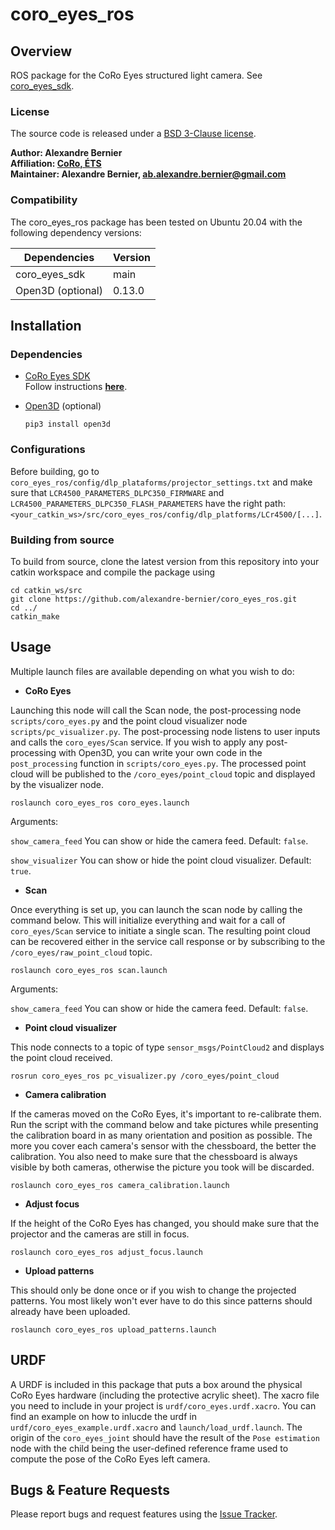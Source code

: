 # coro_eyes_ros

## Overview

ROS package for the CoRo Eyes structured light camera. See [coro_eyes_sdk](https://github.com/alexandre-bernier/coro_eyes_sdk).

### License

The source code is released under a [BSD 3-Clause license](coro_eyes_sdk/LICENSE).

<b>Author: Alexandre Bernier <br />
Affiliation: [CoRo, ÉTS](http://en.etsmtl.ca/unites-de-recherche/coro/accueil?lang=en-CA) <br />
Maintainer: Alexandre Bernier, ab.alexandre.bernier@gmail.com</b>

### Compatibility

The coro_eyes_ros package has been tested on Ubuntu 20.04 with the following dependency versions:

| Dependencies | Version |
| --- | --- |
| coro_eyes_sdk | main |
| Open3D (optional) | 0.13.0 |

## Installation

### Dependencies
    
- [CoRo Eyes SDK](https://github.com/alexandre-bernier/coro_eyes_sdk) <br />
    Follow instructions [<b>here</b>](https://github.com/alexandre-bernier/coro_eyes_sdk/blob/main/README.md).
    
- [Open3D](http://www.open3d.org/) (optional)

      pip3 install open3d

### Configurations

Before building, go to `coro_eyes_ros/config/dlp_plataforms/projector_settings.txt` and make sure that
`LCR4500_PARAMETERS_DLPC350_FIRMWARE` and `LCR4500_PARAMETERS_DLPC350_FLASH_PARAMETERS` have the right path:
`<your_catkin_ws>/src/coro_eyes_ros/config/dlp_platforms/LCr4500/[...]`.

### Building from source

To build from source, clone the latest version from this repository into your catkin workspace and compile the package using

	cd catkin_ws/src
	git clone https://github.com/alexandre-bernier/coro_eyes_ros.git
	cd ../
	catkin_make

## Usage

Multiple launch files are available depending on what you wish to do:

- <b>CoRo Eyes</b>

Launching this node will call the Scan node, the post-processing node `scripts/coro_eyes.py` and the point cloud
visualizer node `scripts/pc_visualizer.py`. The post-processing node listens to user inputs and calls the `coro_eyes/Scan` service. If you wish
to apply any post-processing with Open3D, you can write your own code in the `post_processing` function in
`scripts/coro_eyes.py`. The processed point cloud will be published to the `/coro_eyes/point_cloud` topic and displayed
by the visualizer node.

    roslaunch coro_eyes_ros coro_eyes.launch

Arguments:

`show_camera_feed` You can show or hide the camera feed. Default: `false`.

`show_visualizer` You can show or hide the point cloud visualizer. Default: `true`.

- <b>Scan</b>

Once everything is set up, you can launch the scan node by calling the command below. This will initialize everything
and wait for a call of `coro_eyes/Scan` service to initiate a single scan. The resulting point cloud can be recovered
either in the service call response or by subscribing to the `/coro_eyes/raw_point_cloud` topic.

    roslaunch coro_eyes_ros scan.launch

Arguments:

`show_camera_feed` You can show or hide the camera feed. Default: `false`.

- <b>Point cloud visualizer</b>

This node connects to a topic of type `sensor_msgs/PointCloud2` and displays the point cloud received.

    rosrun coro_eyes_ros pc_visualizer.py /coro_eyes/point_cloud

- <b>Camera calibration</b>

If the cameras moved on the CoRo Eyes, it's important to re-calibrate them. Run the script with the command below and
take pictures while presenting the calibration board in as many orientation and position as possible.
The more you cover each camera's sensor with the chessboard, the better the calibration. You also need to make sure
that the chessboard is always visible by both cameras, otherwise the picture you took will be discarded.

    roslaunch coro_eyes_ros camera_calibration.launch

- <b>Adjust focus</b>

If the height of the CoRo Eyes has changed, you should make sure that the projector and the cameras are still in focus.

    roslaunch coro_eyes_ros adjust_focus.launch

- <b>Upload patterns</b>

This should only be done once or if you wish to change the projected patterns.
You most likely won't ever have to do this since patterns should already have been uploaded.
    
    roslaunch coro_eyes_ros upload_patterns.launch
        
## URDF

A URDF is included in this package that puts a box around the physical CoRo Eyes hardware (including the protective acrylic sheet). The xacro file you need to include in your project is `urdf/coro_eyes.urdf.xacro`. You can find an example on how to inlucde the urdf in `urdf/coro_eyes_example.urdf.xacro` and `launch/load_urdf.launch`. The origin of the `coro_eyes_joint` should have the result of the `Pose estimation` node with the child being the user-defined reference frame used to compute the pose of the CoRo Eyes left camera.

## Bugs & Feature Requests

Please report bugs and request features using the [Issue Tracker](https://github.com/alexandre-bernier/coro_eyes_ros/issues).
